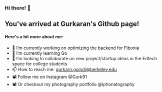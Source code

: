 ### Hi there! 👋
## You've arrived at Gurkaran's Github page!
#### Here's a bit more about me:

- 🔭 I’m currently working on optimizing the backend for Fibonia
- 🌱 I’m currently learning Go
- 👯 I’m looking to collaborate on new project/startup ideas in the Edtech space for college students
- 📫 How to reach me: gurkarn.goindi@berkeley.edu
- 📽️ Follow me on Instagram @Gurk91
- 📽️ Or checkout my photography portfolio @iphonatography
<!--
**Gurk91/Gurk91** is a ✨ _special_ ✨ repository because its `README.md` (this file) appears on your GitHub profile.

Here are some ideas to get you started:

- 🔭 I’m currently working on ...
- 🌱 I’m currently learning ...
- 👯 I’m looking to collaborate on ...
- 🤔 I’m looking for help with ...
- 💬 Ask me about ...
- 📫 How to reach me: ...
- 😄 Pronouns: ...
- ⚡ Fun fact: ...
-->
